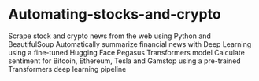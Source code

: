 # Automating-stocks-and-crypto
Scrape stock and crypto news from the web using Python and BeautifulSoup 
Automatically summarize financial news with Deep Learning using a fine-tuned Hugging Face Pegasus Transformers model 
Calculate sentiment for Bitcoin, Ethereum, Tesla and Gamstop using a pre-trained Transformers deep learning pipeline
